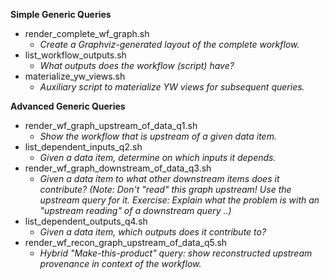 **Simple Generic Queries**
- render_complete_wf_graph.sh
  - *Create a Graphviz-generated layout of the complete workflow.*
- list_workflow_outputs.sh
  - *What outputs does the workflow (script) have?*
- materialize_yw_views.sh
  - *Auxiliary script to materialize YW views for subsequent queries.*


**Advanced Generic Queries**
- render_wf_graph_upstream_of_data_q1.sh 
  - *Show the workflow that is upstream of a given data item.*
- list_dependent_inputs_q2.sh 
  - *Given a data item, determine on which inputs it depends.*
- render_wf_graph_downstream_of_data_q3.sh 
  - *Given a data item to what other downstream items does it contribute? (Note: Don't "read" this graph upstream! Use the upstream query for it. Exercise: Explain what the problem is with an "upstream reading" of a downstream query ..)*
- list_dependent_outputs_q4.sh 
  - *Given a data item, which outputs does it contribute to?*
- render_wf_recon_graph_upstream_of_data_q5.sh 
  - *Hybrid "Make-this-product" query: show reconstructed upstream provenance in context of the workflow.*
